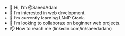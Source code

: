 - 👋 Hi, I’m @SaeedAdam
- 👀 I’m interested in web development.
- 🌱 I’m currently learning LAMP Stack.
- 💞️ I’m looking to collaborate on beginner web projects. 
- 📫 How to reach me (linkedin.com/in/saeedadam)

<!---
SaeedAdam/SaeedAdam is a ✨ special ✨ repository because its `README.md` (this file) appears on your GitHub profile.
You can click the Preview link to take a look at your changes.
--->
